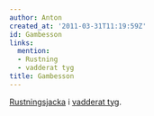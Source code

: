 ```yaml
---
author: Anton
created_at: '2011-03-31T11:19:59Z'
id: Gambesson
links:
  mention:
  - Rustning
  - vadderat tyg
title: Gambesson
---
```


[Rustningsjacka] i [vadderat tyg].

  [Rustningsjacka]: Rustning
  [vadderat tyg]: vadderat_tyg
